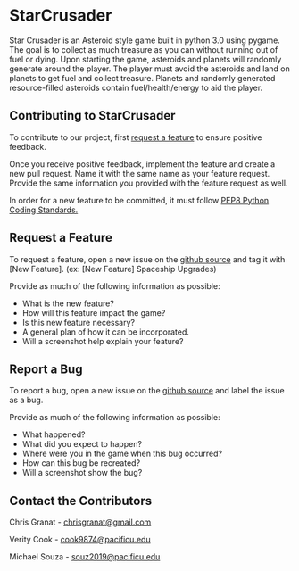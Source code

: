 # StarCrusader

Star Crusader is an Asteroid style game built in python 3.0 using pygame. The goal is to collect as much treasure as you can without running out of fuel or dying. Upon starting the game, asteroids and planets will randomly generate around the player. The player must avoid the asteroids and land on planets to get fuel and collect treasure. Planets and randomly generated resource-filled asteroids contain fuel/health/energy to aid the player.

Contributing to StarCrusader
----------------------------
To contribute to our project, first [request a feature](https://github.com/cs360f16/StarCrusader/readme#request-a-feature) to ensure positive feedback.

Once you receive positive feedback, implement the feature and create a new pull request.  Name it with the same name as your feature request.  Provide the same information you provided with the feature request as well.

In order for a new feature to be committed, it must follow [PEP8 Python Coding Standards.](https://www.python.org/dev/peps/pep-0008/)



Request a Feature
-----------------
To request a feature, open a new issue on the [github source](https://github.com/cs360f16/StarCrusader) and tag it with [New Feature]. (ex: [New Feature] Spaceship Upgrades)

Provide as much of the following information as possible:
* What is the new feature?
* How will this feature impact the game?
* Is this new feature necessary?
* A general plan of how it can be incorporated.
* Will a screenshot help explain your feature?



Report a Bug
------------
To report a bug, open a new issue on the [github source](https://github.com/cs360f16/StarCrusader) and label the issue as a bug.

Provide as much of the following information as possible:
* What happened?
* What did you expect to happen?
* Where were you in the game when this bug occurred?
* How can this bug be recreated?
* Will a screenshot show the bug?



Contact the Contributors
------------------------
Chris Granat - chrisgranat@gmail.com

Verity Cook - cook9874@pacificu.edu

Michael Souza - souz2019@pacificu.edu

